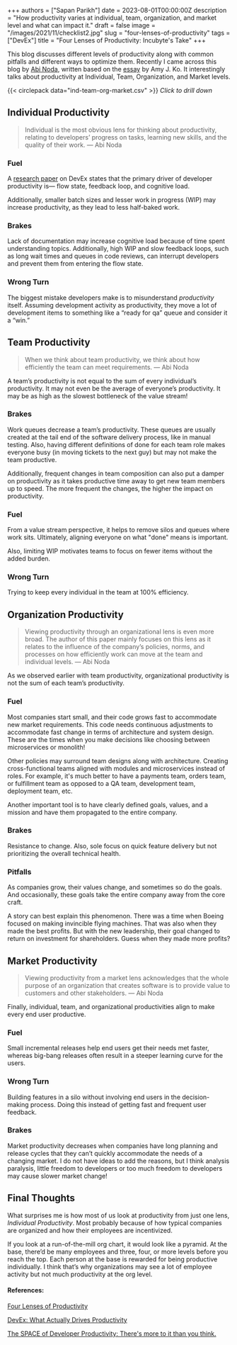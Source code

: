 +++
authors = ["Sapan Parikh"]
date = 2023-08-01T00:00:00Z
description = "How productivity varies at individual, team, organization, and market level and what can impact it."
draft = false
image = "/images/2021/11/checklist2.jpg"
slug = "four-lenses-of-productivity"
tags = ["DevEx"]
title = "Four Lenses of Productivity: Incubyte's Take"
+++


 
This blog discusses different levels of productivity along with common pitfalls and different ways to optimize them. Recently I came across this blog by [Abi Noda](https://newsletter.abinoda.com/p/four-lenses-of-productivity), written based on the [essay](https://link.springer.com/chapter/10.1007/978-1-4842-4221-6_6) by Amy J. Ko. It interestingly talks about productivity at Individual, Team, Organization, and Market levels.

{{< circlepack data="ind-team-org-market.csv" >}}
<i>Click to drill down</i>


## Individual Productivity
> Individual is the most obvious lens for thinking about productivity, relating to developers’ progress on tasks, learning new skills, and the quality of their work.
> — Abi Noda

### Fuel
A [research paper](https://dl.acm.org/doi/pdf/10.1145/3595878) on DevEx states that the primary driver of developer productivity is— flow state, feedback loop, and cognitive load.

Additionally, smaller batch sizes and lesser work in progress (WIP) may increase productivity, as they lead to less half-baked work.

### Brakes
Lack of documentation may increase cognitive load because of time spent understanding topics.
Additionally, high WIP and slow feedback loops, such as long wait times and queues in code reviews, can interrupt developers and prevent them from entering the flow state.

### Wrong Turn
The biggest mistake developers make is to misunderstand *productivity* itself. Assuming development activity as productivity, they move a lot of development items to something like a “ready for qa” queue and consider it a “win.”

## Team Productivity
> When we think about team productivity, we think about how efficiently the team can meet requirements.
> — Abi Noda

A team’s productivity is not equal to the sum of every individual’s productivity. It may not even be the average of everyone’s productivity. It may be as high as the slowest bottleneck of the value stream!

### Brakes
Work queues decrease a team’s productivity. These queues are usually created at the tail end of the software delivery process, like in manual testing. Also, having different definitions of done for each team role makes everyone busy (in moving tickets to the next guy) but may not make the team productive.

Additionally, frequent changes in team composition can also put a damper on productivity as it takes productive time away to get new team members up to speed. The more frequent the changes, the higher the impact on productivity.

### Fuel
From a value stream perspective, it helps to remove silos and queues where work sits. Ultimately, aligning everyone on what "done" means is important. 

Also, limiting WIP motivates teams to focus on fewer items without the added burden.

### Wrong Turn
Trying to keep every individual in the team at 100% efficiency.

## Organization Productivity
> Viewing productivity through an organizational lens is even more broad. The author of this paper mainly focuses on this lens as it relates to the influence of the company’s policies, norms, and processes on how efficiently work can move at the team and individual levels.
> — Abi Noda

As we observed earlier with team productivity, organizational productivity is not the sum of each team’s productivity.

### Fuel
Most companies start small, and their code grows fast to accommodate new market requirements. This code needs continuous adjustments to accommodate fast change in terms of architecture and system design. These are the times when you make decisions like choosing between microservices or monolith!

Other policies may surround team designs along with architecture. Creating cross-functional teams
aligned with modules and microservices instead of roles. 
For example, it's much better to have a payments team, orders team, or fulfillment team as opposed to a QA team, development team, deployment team, etc.

Another important tool is to have clearly defined goals, values, and a mission and have them propagated to the entire company.

### Brakes
Resistance to change. Also, sole focus on quick feature delivery but not prioritizing the overall technical health. 

### Pitfalls
As companies grow, their values change, and sometimes so do the goals. And occasionally, these goals take the entire company away from the core craft. 

A story can best explain this phenomenon. There was a time when Boeing focused on making invincible flying machines. That was also when they made the best profits. But with the new leadership, their goal changed to return on investment for shareholders. Guess when they made more profits?


## Market Productivity
> Viewing productivity from a market lens acknowledges that the whole purpose of an organization that creates software is to provide value to customers and other stakeholders.
> — Abi Noda

Finally, individual, team, and organizational productivities align to make every end user productive.

### Fuel
Small incremental releases help end users get their needs met faster, whereas big-bang releases often result in a steeper learning curve for the users.

### Wrong Turn
Building features in a silo without involving end users in the decision-making process. Doing this instead of getting fast and frequent user feedback.

### Brakes
Market productivity decreases when companies have long planning and release cycles that they can’t quickly accommodate the needs of a changing market.
I do not have ideas to add the reasons, but I think analysis paralysis, little freedom to developers or too much freedom to developers may cause slower market change!

## Final Thoughts

What surprises me is how most of us look at productivity from just one lens, *Individual Productivity*. Most probably because of how typical companies are organized and how their employees are incentivized.

If you look at a run-of-the-mill org chart, it would look like a pyramid. At the base, there’d be many employees and three, four, or more levels before you reach the top. Each person at the base is rewarded for being productive individually. I think that’s why organizations may see a lot of employee activity but not much productivity at the org level.

#### References:

[Four Lenses of Productivity](https://newsletter.abinoda.com/p/four-lenses-of-productivity)

[DevEx: What Actually Drives Productivity](https://queue.acm.org/detail.cfm?id=3595878)

[The SPACE of Developer Productivity: There's more to it than you think.](https://dl.acm.org/doi/10.1145/3454122.3454124)



